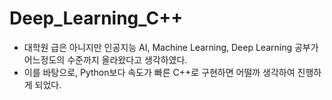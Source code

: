 # Deep_Learning_C++

- 대학원 급은 아니지만 인공지능 AI, Machine Learning, Deep Learning 공부가 어느정도의 수준까지 올라왔다고 생각하였다.
- 이를 바탕으로, Python보다 속도가 빠른 C++로 구현하면 어떨까 생각하여 진행하게 되었다.
